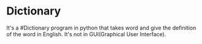 # Dictionary
It's a #Dictionary program in python that takes word and give the definition of the word in English.
It's not in GUI(Graphical User Interface).
